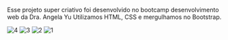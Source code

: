 Esse projeto super criativo foi desenvolvido no bootcamp desenvolvimento web da Dra. Angela Yu
Utilizamos HTML, CSS e mergulhamos no Bootstrap.

![4](https://github.com/Taize-It/tinder-cat/assets/143529957/eaba8693-238d-4a4e-95f8-b7dcd9feda91)
![3](https://github.com/Taize-It/tinder-cat/assets/143529957/3be9c831-b07c-4fbc-af0c-15bc32495ec1)
![2](https://github.com/Taize-It/tinder-cat/assets/143529957/f29b8462-8952-4f04-bc3f-54d67a6a7cef)
![1](https://github.com/Taize-It/tinder-cat/assets/143529957/0531eef3-8b81-48eb-9bd4-0fc19474aa9f)
